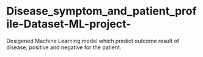 # Disease_symptom_and_patient_profile-Dataset-ML-project-

Desigened Machine Learning model which predict outcome result of disease, positive and negative for the patient.
